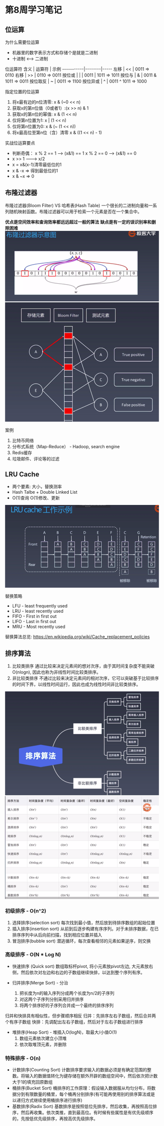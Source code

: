 # 第8周学习笔记
## 位运算
为什么需要位运算
* 机器里的数字表示方式和存储个是就是二进制
* 十进制 <--> 二进制

位运算符
含义       | 运算符 | 示例
-----------|--------|-----
左移       |   <<   | 0011 => 0110
右移       |   >>   | 0110 => 0011
按位或     |   \|   | 0011 | 1011 => 1011
按位与     |   &    | 0011 & 1011 => 0011
按位取反   |   ~    | 0011 => 1100
按位异或   |   ^    | 0011 ^ 1011 => 1000

指定位置的位运算
1. 将x最有边的n位清零: x & (~0 << n)
1. 获取x的第n位值（0或者1）:(x >> n) & 1
1. 获取x的第n位的幂值: x & (1 << n)
1. 仅将第n位置为1: x | (1 << n)
1. 仅将第n位置为0: x & (~ (1 << n))
1. 将x最高位至第n位（含）清零 x & ((1 << n) - 1)   

实战位运算要点
* 判断奇偶：
  x % 2 == 1  --> (x&1) == 1
  x % 2 == 0  --> (x&1) == 0
* x >> 1 ---> x/2
* x = x&(x-1)清零最低位的1
* x & -x => 得到最低位的1
* x & ~x => 0

## 布隆过滤器
布隆过滤器(Bloom Filter) VS 哈希表(Hash Table)
一个很长的二进制向量和一系列随机映射函数。布隆过滤器可以用于检索一个元素是否在一个集合中。

**优点是空间效率和查询效率都远远超过一般的算法**
**缺点是有一定的误识别率和删除困难**
![布隆过滤器示意图](./bloom_filter_1.png)
![布隆过滤器示意图](./bloom_filter_2.png)

案例
1. 比特币网络
1. 分布式系统（Map-Reduce） - Hadoop, search engine
1. Redis缓存
1. 垃圾邮件、评论等的过滤

## LRU Cache
* 两个要素: 大小，替换测率
* Hash Talbe + Double Linked List
* O(1)查询
  O(1)修改、更新

![LRU Cache工作示例](./lru.png)

替换策略
* LFU - least frequently used
* LRU - least recently used
* FIFO - First in first out
* LIFO - Last in first out
* MRU - Most recently used

替换算法总览:
https://en.wikipedia.org/wiki/Cache_replacement_policies

## 排序算法
1. 比较类排序
   通过比较来决定元素间的想对次序，由于其时间复杂度不能突破O(nlogn), 因此也称为非线性时间比较类排序。
1. 非比较类排序
   不通过比较来决定元素间的相对次序，它可以突破基于比较排序的时间下界，以线性时间运行，因此也成为线性时间非比较类排序。

![排序算法](./sort.png)
![排序算法时间复杂度](./sort_alg.png)

### 初级排序 - O(n^2)
1. 选择排序(selection sort)
   每次找到最小值，然后放到待排序数组的起始位置
2. 插入排序(insertion sort)
   从前到后逐步构建有序序列。对于未排序数据，在已排序序列中从后向前扫描，找到相应位置并插入
3. 冒泡排序(bubble sort)
   潜逃循环，每次查看相邻的元素如果逆序，则交换

### 高级排序 - O(N * Log N)
* 快速排序 (Quick sort)
  数组取标杆pivot, 将小元素放pivot左边, 大元素放右侧，然后依次对左边和右边的子数组继续快排，以达到整个序列有序。

* 归并排序(Merge Sort) - 分治
  1. 把长度为n的输入序列分成两个长度为n/2的子序列
  1. 对这两个子序列分别采用归并排序
  1. 将两个排序好的子序列合并成一个最终的排序序列

归并和快排具有相似性，但步骤顺序相反
归并：先排序左右子数组，然后合并两个有序子数组
快排：先调配出左右子数组，然后对于左右子数组进行排序

* 堆排序(Heap Sort) - 堆插入O(logN)，取最大/小值O(1)
  1. 数组元素依次建立小顶堆
  1. 依次取堆顶元素，并删除

### 特殊排序 - O(n)
* 计数排序(Counting Sort)
  计数排序要求输入的数据必须是有确定范围的整数。将输入的数据值转化为键存储在额外开辟的数组空间中，然后依次把计数大于1的填充回原数组
* 桶排序(Bucket Sort)
  桶排序的工作原理：假设输入数据服从均匀分布，将数据分到有限数量的桶里，每个桶再分别排序(有可能再使用别的排序算法或是以递归方式继续使用桶排序进行排序)
* 基数排序(Radix Sort)
  基数排序是按照低位先排序，然后收集，再按照高位排序，然后再收集。依次类推，直到最高位。有时候有些属性是有优先级顺序的，先按低优先级排序，再按高优先级排序。

